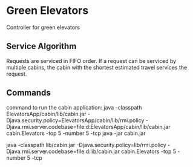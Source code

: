 # Green Elevators
Controller for green elevators

## Service Algorithm
Requests are serviced in FIFO order. If a request can be serviced by multiple cabins,
the cabin with the shortest estimated travel services the request.

## Commands
command to run the cabin application:
java -classpath ElevatorsApp/cabin/lib/cabin.jar -Djava.security.policy=ElevatorsApp/cabin/lib/rmi.policy -Djava.rmi.server.codebase=file:d:ElevatorsApp/cabin/lib/cabin.jar cabin.Elevators -top 5 -number 5 -tcp
java -jar cabin.jar

java -classpath lib/cabin.jar -Djava.security.policy=lib/rmi.policy -Djava.rmi.server.codebase=file:d:lib/cabin.jar cabin.Elevators -top 5 -number 5 -tcp

